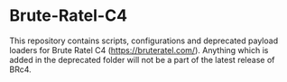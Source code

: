 # Brute-Ratel-C4
This repository contains scripts, configurations and deprecated payload loaders for Brute Ratel C4 (https://bruteratel.com/). Anything which is added in the deprecated folder will not be a part of the latest release of BRc4.
